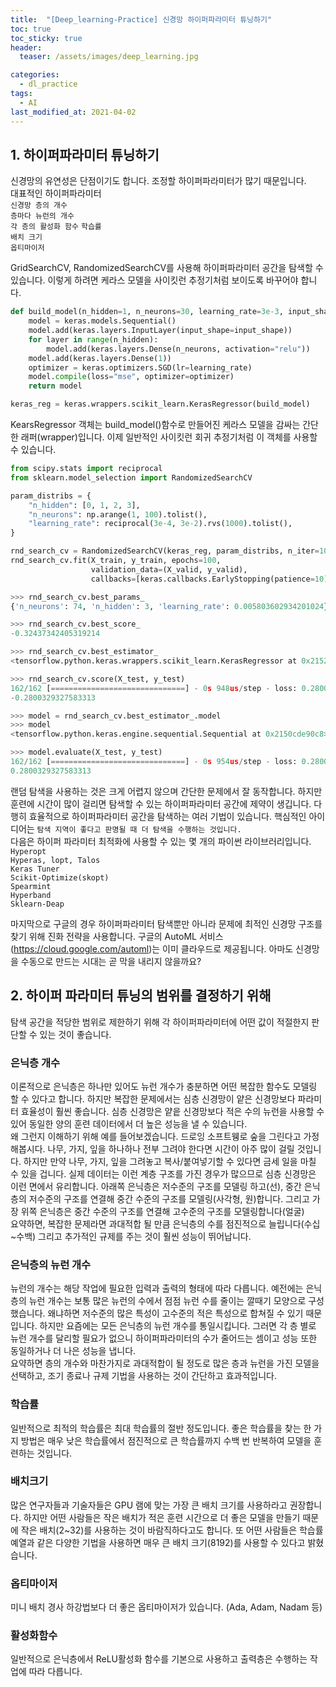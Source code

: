 ```yaml
---
title:  "[Deep_learning-Practice] 신경망 하이퍼파라미터 튜닝하기"
toc: true
toc_sticky: true
header:
  teaser: /assets/images/deep_learning.jpg

categories:
  - dl_practice
tags:
  - AI
last_modified_at: 2021-04-02
---
```



## 1. 하이퍼파라미터 튜닝하기
신경망의 유연성은 단점이기도 합니다. 조정할 하이퍼파라미터가 많기 때문입니다.  
대표적인 하이퍼파라미터  
`신경망 층의 개수`  
`층마다 뉴런의 개수`  
`각 층의 활성화 함수`
`학습률`  
`배치 크기`  
`옵티마이저`  

GridSearchCV, RandomizedSearchCV를 사용해 하이퍼파라미터 공간을 탐색할 수 있습니다. 이렇게 하려면 케라스 모델을 사이킷런 추정기처럼 보이도록 바꾸어야 합니다.  

```python
def build_model(n_hidden=1, n_neurons=30, learning_rate=3e-3, input_shape=[8]):
    model = keras.models.Sequential()
    model.add(keras.layers.InputLayer(input_shape=input_shape))
    for layer in range(n_hidden):
        model.add(keras.layers.Dense(n_neurons, activation="relu"))
    model.add(keras.layers.Dense(1))
    optimizer = keras.optimizers.SGD(lr=learning_rate)
    model.compile(loss="mse", optimizer=optimizer)
    return model
```  

```python
keras_reg = keras.wrappers.scikit_learn.KerasRegressor(build_model)
```  

KearsRegressor 객체는 build_model()함수로 만들어진 케라스 모델을 감싸는 간단한 래퍼(wrapper)입니다. 이제 일반적인 사이킷런 회귀 추정기처럼 이 객체를 사용할 수 있습니다.  

```python
from scipy.stats import reciprocal
from sklearn.model_selection import RandomizedSearchCV

param_distribs = {
    "n_hidden": [0, 1, 2, 3],
    "n_neurons": np.arange(1, 100).tolist(),
    "learning_rate": reciprocal(3e-4, 3e-2).rvs(1000).tolist(),
}

rnd_search_cv = RandomizedSearchCV(keras_reg, param_distribs, n_iter=10, cv=3, verbose=2)
rnd_search_cv.fit(X_train, y_train, epochs=100,
                  validation_data=(X_valid, y_valid),
                  callbacks=[keras.callbacks.EarlyStopping(patience=10)])
```  

```python
>>> rnd_search_cv.best_params_ 
{'n_neurons': 74, 'n_hidden': 3, 'learning_rate': 0.005803602934201024} 

>>> rnd_search_cv.best_score_  
-0.32437342405319214

>>> rnd_search_cv.best_estimator_  
<tensorflow.python.keras.wrappers.scikit_learn.KerasRegressor at 0x2152af4b108>

>>> rnd_search_cv.score(X_test, y_test)  
162/162 [==============================] - 0s 948us/step - loss: 0.2800
-0.2800329327583313

>>> model = rnd_search_cv.best_estimator_.model  
>>> model
<tensorflow.python.keras.engine.sequential.Sequential at 0x2150cde90c8>

>>> model.evaluate(X_test, y_test)
162/162 [==============================] - 0s 954us/step - loss: 0.2800
0.2800329327583313
```  

랜덤 탐색을 사용하는 것은 크게 어렵지 않으며 간단한 문제에서 잘 동작합니다. 하지만 훈련에 시간이 많이 걸리면 탐색할 수 있는 하이퍼파라미터 공간에 제약이 생깁니다. 다행히 효율적으로 하이퍼파라미터 공간을 탐색하는 여러 기법이 있습니다. 핵심적인 아이디어는 `탐색 지역이 좋다고 판명될 때 더 탐색을 수행하는 것입니다.`  
다음은 하이퍼 파라미터 최적화에 사용할 수 있는 몇 개의 파이썬 라이브러리입니다.  
`Hyperopt`  
`Hyperas, lopt, Talos`  
`Keras Tuner`  
`Scikit-Optimize(skopt)`  
`Spearmint`  
`Hyperband`  
`Sklearn-Deap`  

마지막으로 구글의 경우 하이퍼파라미터 탐색뿐만 아니라 문제에 최적인 신경망 구조를 찾기 위해 진화 전략을 사용합니다. 구글의 AutoML 서비스(https://cloud.google.com/automl)는 이미 클라우드로 제공됩니다. 아마도 신경망을 수동으로 만드는 시대는 곧 막을 내리지 않을까요?

## 2. 하이퍼 파라미터 튜닝의 범위를 결정하기 위해  
탐색 공간을 적당한 범위로 제한하기 위해 각 하이퍼파라미터에 어떤 값이 적절한지 판단할 수 있는 것이 좋습니다.  

### 은닉층 개수  
이론적으로 은닉층은 하나만 있어도 뉴런 개수가 충분하면 어떤 복잡한 함수도 모델링 할 수 있다고 합니다. 하지만 복잡한 문제에서는 심층 신경망이 얕은 신경망보다 파라미터 효율성이 훨씬 좋습니다. 심층 신경망은 얕읕 신경망보다 적은 수의 뉴런을 사용할 수 있어 동일한 양의 훈련 데이터에서 더 높은 성능을 낼 수 있습니다.  
왜 그런지 이해하기 위해 예를 들어보겠습니다. 드로잉 소프트웽로 숲을 그린다고 가정해봅시다. 나무, 가지, 잎을 하나하나 전부 그려야 한다면 시간이 아주 많이 걸릴 것입니다. 하지만 만약 나무, 가지, 잎을 그려놓고 복사/붙여넣기할 수 있다면 금세 일을 마칠 수 있을 겁니다. 실제 데이터는 이런 계층 구조를 가진 경우가 많으므로 심층 신경망은 이런 면에서 유리합니다. 아래쪽 은닉층은 저수준의 구조를 모델링 하고(선), 중간 은닉층의 저수준의 구조를 연결해 중간 수준의 구조를 모델링(사각형, 원)합니다. 그리고 가장 위쪽 은닉층은 중간 수준의 구조를 연결해 고수준의 구조를 모델링합니다(얼굴)  
요약하면, 복잡한 문제라면 과대적합 될 만큼 은닉층의 수를 점진적으로 늘립니다(수십~수백) 그리고 추가적인 규제를 주는 것이 훨씬 성능이 뛰어납니다.   

### 은닉층의 뉴런 개수  
뉴런의 개수는 해당 작업에 필요한 입력과 출력의 형태에 따라 다릅니다. 예전에는 은닉층의 뉴런 개수는 보통 많은 뉴런의 수에서 점점 뉴런 수를 줄이는 깔때기 모양으로 구성했습니다. 왜냐하면 저수준의 많은 특성이 고수준의 적은 특성으로 합쳐질 수 있기 때문입니다. 하지만 요즘에는 모든 은닉층의 뉴런 개수를 통일시킵니다. 그러면 각 층 별로 뉴런 개수를 달리할 필요가 없으니 하이퍼파라미터의 수가 줄어드는 셈이고 성능 또한 동일하거나 더 나은  성능을 냅니다.  
요약하면 층의 개수와 마찬가지로 과대적합이 될 정도로 많은 층과 뉴런을 가진 모델을 선택하고, 조기 종료나 규제 기법을 사용하는 것이 간단하고 효과적입니다.  

### 학습률  
일반적으로 최적의 학습률은 최대 학습률의 절반 정도입니다.  좋은 학습률을 찾는 한 가지 방법은 매우 낮은 학습률에서 점진적으로 큰 학습률까지 수백 번 반복하여 모델을 훈련하는 것입니다.

### 배치크기  
많은 연구자들과 기술자들은 GPU 램에 맞는 가장 큰 배치 크기를 사용하라고 권장합니다. 하지만 어떤 사람들은 작은 배치가 적은 훈련 시간으로 더 좋은 모델을 만들기 때문에 작은 배치(2~32)를 사용하는 것이 바람직하다고도 합니다. 또 어떤 사람들은 학습률 예열과 같은 다양한 기법을 사용하면 매우 큰 배치 크기(8192)를 사용할 수 있다고 밝혔습니다.

### 옵티마이저  
미니 배치 경사 하강법보다 더 좋은 옵티마이저가 있습니다. (Ada, Adam, Nadam 등)

### 활성화함수  
일반적으로 은닉층에서 ReLU활성화 함수를 기본으로 사용하고 출력층은 수행하는 작업에 따라 다릅니다.
